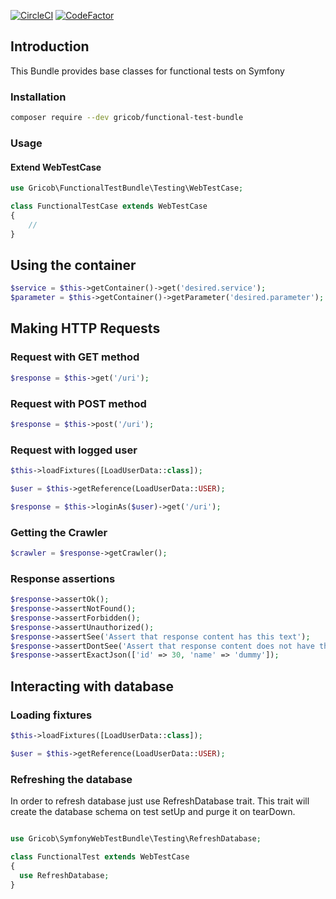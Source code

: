 [![CircleCI](https://circleci.com/gh/gricob/functional-test-bundle/tree/master.svg?style=svg)](https://circleci.com/gh/gricob/functional-test-bundle/tree/master)
[![CodeFactor](https://www.codefactor.io/repository/github/gricob/functional-test-bundle/badge)](https://www.codefactor.io/repository/github/gricob/functional-test-bundle)

## Introduction

This Bundle provides base classes for functional tests on Symfony

### Installation

```bash
composer require --dev gricob/functional-test-bundle
```


### Usage

#### Extend WebTestCase

```php
use Gricob\FunctionalTestBundle\Testing\WebTestCase;

class FunctionalTestCase extends WebTestCase
{
    //
}
```


## Using the container

```php
$service = $this->getContainer()->get('desired.service');
$parameter = $this->getContainer()->getParameter('desired.parameter');
```

## Making HTTP Requests

### Request with GET method

```php
$response = $this->get('/uri');
```

### Request with POST method

```php
$response = $this->post('/uri');
```

### Request with logged user

```php
$this->loadFixtures([LoadUserData::class]);

$user = $this->getReference(LoadUserData::USER);

$response = $this->loginAs($user)->get('/uri');

```

### Getting the Crawler
```php
$crawler = $response->getCrawler();
```

### Response assertions

```php
$response->assertOk();
$response->assertNotFound();
$response->assertForbidden();
$response->assertUnauthorized();
$response->assertSee('Assert that response content has this text');
$response->assertDontSee('Assert that response content does not have this text');
$response->assertExactJson(['id' => 30, 'name' => 'dummy']);
```

## Interacting with database

### Loading fixtures

```php
$this->loadFixtures([LoadUserData::class]);

$user = $this->getReference(LoadUserData::USER);
```

### Refreshing the database

In order to refresh database just use RefreshDatabase trait. 
This trait will create the database schema on test setUp and purge it on tearDown.

```php

use Gricob\SymfonyWebTestBundle\Testing\RefreshDatabase;

class FunctionalTest extends WebTestCase
{
  use RefreshDatabase;
}
```
